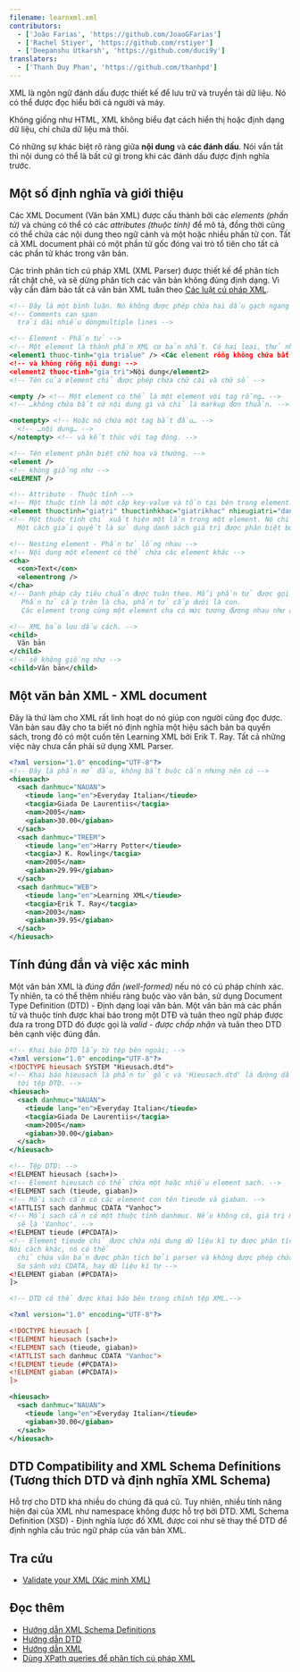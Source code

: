 ```yaml
---
filename: learnxml.xml
contributors:
  - ['João Farias', 'https://github.com/JoaoGFarias']
  - ['Rachel Stiyer', 'https://github.com/rstiyer']
  - ['Deepanshu Utkarsh', 'https://github.com/duci9y']
translators:
  - ['Thanh Duy Phan', 'https://github.com/thanhpd']
---
```


XML là ngôn ngữ đánh dấu được thiết kế để lưu trữ và truyền tải dữ liệu. Nó có thể được đọc hiểu bởi cả người và máy.

Không giống như HTML, XML không biểu đạt cách hiển thị hoặc định dạng dữ liệu, chỉ chứa dữ liệu mà thôi.

Có những sự khác biệt rõ ràng giữa **nội dung** và **các đánh dấu**. Nói vắn tắt thì nội dung có thể là bất cứ gì trong khi các đánh dấu được định nghĩa trước.

## Một số định nghĩa và giới thiệu

Các XML Document (Văn bản XML) được cấu thành bởi các _elements (phần tử)_ và chúng có thể có các _attributes (thuộc tính)_ để mô tả, đồng thời cũng có thể chứa các nội dung theo ngữ cảnh và một hoặc nhiều phần tử con. Tất cả XML document phải có một phần tử gốc đóng vai trò tổ tiên cho tất cả các phần tử khác trong văn bản.

Các trình phân tích cú pháp XML (XML Parser) được thiết kế để phân tích rất chặt chẽ, và sẽ dừng phân tích các văn bản không đúng định dạng. Vì vậy cần đảm bảo tất cả văn bản XML tuân theo [Các luật cú pháp XML](http://www.w3schools.com/xml/xml_syntax.asp).

```xml
<!-- Đây là một bình luận. Nó không được phép chứa hai dấu gạch ngang (-) liên tiếp -->
<!-- Comments can span
  trải dài nhiều dòngmultiple lines -->

<!-- Element - Phần tử -->
<!-- Một element là thành phần XML cơ bản nhất. Có hai loại, thử nhất là rỗng nô -->
<element1 thuoc-tinh="gia trialue" /> <Các element rỗng không chứa bất kì nội dung gìtent -->
<!-- và không rỗng nội dung: -->
<element2 thuoc-tinh="gia tri">Nội dung</element2>
<!-- Tên của element chỉ được phép chứa chữ cái và chữ số -->

<empty /> <!-- Một element có thể là một element với tag rỗng… -->
<!-- …không chứa bất cứ nội dung gì và chỉ là markup đơn thuần. -->

<notempty> <!-- Hoặc nó chứa một tag bắt đầu… -->
  <!-- …nội dung… -->
</notempty> <!-- và kết thúc với tag đóng. -->

<!-- Tên element phân biệt chữ hoa và thường. -->
<element />
<!-- không giống như -->
<eLEMENT />

<!-- Attribute - Thuộc tính -->
<!-- Một thuộc tính là một cặp key-value và tồn tại bên trong element. -->
<element thuoctinh="giatri" thuoctinhkhac="giatrikhac" nhieugiatri="danhsach phanbiet bangdaucach" />
<!-- Một thuộc tính chỉ xuất hiện một lần trong một element. Nó chỉ chứa một giá trị.
  Một cách giải quyết là sử dụng danh sách giá trị được phân biệt bởi dấu cách. -->

<!-- Nesting element - Phần tử lồng nhau -->
<!-- Nội dung một element có thể chứa các element khác -->
<cha>
  <con>Text</con>
  <elementrong />
</cha>
<!-- Danh pháp cây tiêu chuẩn được tuân theo. Mỗi phần tử được gọi là một nút.
   Phần tử cấp trên là cha, phần tử cấp dưới là con.
   Các element trong cùng một element cha có mức tương đương nhau như anh chị em. -->

<!-- XML bảo lưu dấu cách. -->
<child>
  Văn bản
</child>
<!-- sẽ không giống như -->
<child>Văn bản</child>
```

## Một văn bản XML - XML document

Đây là thứ làm cho XML rất linh hoạt do nó giúp con người cũng đọc được. Văn bản sau đây cho ta biết nó định nghĩa một hiệu sách bản ba quyển sách, trong đó có một cuốn tên Learning XML bởi Erik T. Ray. Tất cả những việc này chưa cần phải sử dụng XML Parser.

```xml
<?xml version="1.0" encoding="UTF-8"?>
<!-- Đây là phần mở đầu, không bắt buộc cần nhưng nên có -->
<hieusach>
  <sach danhmuc="NAUAN">
    <tieude lang="en">Everyday Italian</tieude>
    <tacgia>Giada De Laurentiis</tacgia>
    <nam>2005</nam>
    <giaban>30.00</giaban>
  </sach>
  <sach danhmuc="TREEM">
    <tieude lang="en">Harry Potter</tieude>
    <tacgia>J K. Rowling</tacgia>
    <nam>2005</nam>
    <giaban>29.99</giaban>
  </sach>
  <sach danhmuc="WEB">
    <tieude lang="en">Learning XML</tieude>
    <tacgia>Erik T. Ray</tacgia>
    <nam>2003</nam>
    <giaban>39.95</giaban>
  </sach>
</hieusach>
```

## Tính đúng đắn và việc xác minh

Một văn bản XML là _đúng đắn (well-formed)_ nếu nó có cú pháp chính xác. Ty nhiên, ta có thể thêm nhiều ràng buộc vào văn bản, sử dụng Document Type Definition (DTD) - Định dạng loại văn bản. Một văn bản mà các phần tử và thuộc tính được khai báo trong một DTĐ và tuân theo ngữ pháp được đưa ra trong DTD đó được gọi là _valid - được chấp nhận_ và tuân theo DTD bên cạnh việc đúng đắn.

```xml
<!-- Khai báo DTD lấy từ tệp bên ngoài: -->
<?xml version="1.0" encoding="UTF-8"?>
<!DOCTYPE hieusach SYSTEM "Hieusach.dtd">
<!-- Khai báo hieusach là phần tử gốc và 'Hieusach.dtd' là đường dẫn
  tới tệp DTD. -->
<hieusach>
  <sach danhmuc="NAUAN">
    <tieude lang="en">Everyday Italian</tieude>
    <tacgia>Giada De Laurentiis</tacgia>
    <nam>2005</nam>
    <giaban>30.00</giaban>
  </sach>
</hieusach>

<!-- Tệp DTD: -->
<!ELEMENT hieusach (sach+)>
<!-- Element hieusach có thể chứa một hoặc nhiều element sach. -->
<!ELEMENT sach (tieude, giaban)>
<!-- Mỗi sach cần có các element con tên tieude và giaban. -->
<!ATTLIST sach danhmuc CDATA "Vanhoc">
<!-- Mỗi sach cần có một thuộc tính danhmuc. Nếu không có, giá trị mặc định
  sẽ là 'Vanhoc'. -->
<!ELEMENT tieude (#PCDATA)>
<!-- Element tieude chỉ được chứa nội dung dữ liệu kĩ tự được phân tích.
Nói cách khác, nó có thể
  chỉ chứa văn bản được phân tích bởi parser và không được phép chứa element con
  So sánh với CDATA, hay dữ liệu kí tự -->
<!ELEMENT giaban (#PCDATA)>
]>

<!-- DTD có thể được khai báo bên trong chính tệp XML.-->

<?xml version="1.0" encoding="UTF-8"?>

<!DOCTYPE hieusach [
<!ELEMENT hieusach (sach+)>
<!ELEMENT sach (tieude, giaban)>
<!ATTLIST sach danhmuc CDATA "Vanhoc">
<!ELEMENT tieude (#PCDATA)>
<!ELEMENT giaban (#PCDATA)>
]>

<hieusach>
  <sach danhmuc="NAUAN">
    <tieude lang="en">Everyday Italian</tieude>
    <giaban>30.00</giaban>
  </sach>
</hieusach>
```

## DTD Compatibility and XML Schema Definitions (Tương thích DTD và định nghĩa XML Schema)

Hỗ trợ cho DTD khá nhiều do chúng đã quá cũ. Tuy nhiên, nhiều tính năng hiện đại của XML như namespace không được hỗ trợ bởi DTD. XML Schema Definition (XSD) - Định nghĩa lược đồ XML được coi như sẽ thay thế DTD để định nghĩa cấu trúc ngữ pháp của văn bản XML.

## Tra cứu

- [Validate your XML (Xác minh XML)](http://www.xmlvalidation.com)

## Đọc thêm

- [Hướng dẫn XML Schema Definitions](http://www.w3schools.com/schema/)
- [Hướng dẫn DTD](http://www.w3schools.com/xml/xml_dtd_intro.asp)
- [Hướng dẫn XML](http://www.w3schools.com/xml/default.asp)
- [Dùng XPath queries để phân tích cú pháp XML](http://www.w3schools.com/xml/xml_xpath.asp)
